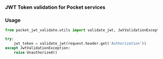 ### JWT Token validation for Pocket services


### Usage

```python
from pocket_jwt_validate.utils import validate_jwt, JwtValidationException

try:
    jwt_token = validate_jwt(request.header.get('Authorization'))
except JwtValidationException:
    raise Unauthorized()
```
